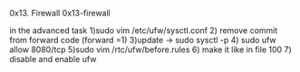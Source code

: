 0x13. Firewall
0x13-firewall

in the advanced task
1)sudo vim /etc/ufw/sysctl.conf
2) remove commit from forward code (forward =1)
3)update -> sudo sysctl -p
4) sudo ufw allow 8080/tcp
5)sudo vim /rtc/ufw/before.rules
6) make it like in file 100
7) disable and enable ufw


